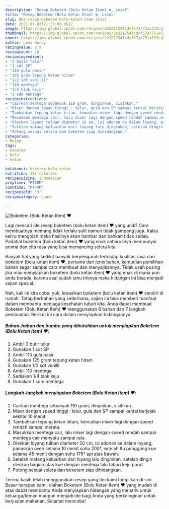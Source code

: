 ```yaml
---
description: "Resep Boketem (Bolu Ketan Item) ❤️, Lezat"
title: "Resep Boketem (Bolu Ketan Item) ❤️, Lezat"
slug: 802-resep-boketem-bolu-ketan-item-lezat
date: 2021-01-03T21:53:08.961Z
image: https://img-global.cpcdn.com/recipes/2e2217541cdcf57a/751x532cq70/boketem-bolu-ketan-item-❤️-foto-resep-utama.jpg
thumbnail: https://img-global.cpcdn.com/recipes/2e2217541cdcf57a/751x532cq70/boketem-bolu-ketan-item-❤️-foto-resep-utama.jpg
cover: https://img-global.cpcdn.com/recipes/2e2217541cdcf57a/751x532cq70/boketem-bolu-ketan-item-❤️-foto-resep-utama.jpg
author: Lena Hardy
ratingvalue: 3.9
reviewcount: 10
recipeingredient:
- "3 butir telur"
- "1 sdt SP"
- "110 gula pasir"
- "125 gram tepung ketan hitam"
- "1/2 sdt vanilli"
- "110 mentega"
- "1/4 blok keju"
- "1 sdm mentega"
recipeinstructions:
- "Cairkan mentega sebanyak 110 gram, dinginkan, sisihkan."
- "Mixer dengan speed tinggi : telur, gula dan SP sampai kental berjejak sekitar 10 menit."
- "Tambahkan tepung ketan hitam, kemudian mixer lagi dengan speed rendah sampai merata."
- "Masukkan mentega cair, lalu mixer lagi dengan speed rendah sampai mentega cair menyatu sampai rata."
- "Oleskan loyang tulban diameter 20 cm, isi adonan ke dalam loyang, panaskan oven selama 10 menit suhu 200°, setelah Itu panggang kue selama 45 menit dengan suhu 175° api atas bawah."
- "Setelah matang keluarkan dari loyang lalu dinginkan, setelah dingin oleskan bagian atas kue dengan mentega lalu taburi keju parut."
- "Potong sesuai selera dan boketem siap dihidangkan."
categories:
- Resep
tags:
- boketem
- bolu
- ketan

katakunci: boketem bolu ketan 
nutrition: 187 calories
recipecuisine: Indonesian
preptime: "PT18M"
cooktime: "PT44M"
recipeyield: "3"
recipecategory: Lunch

---
```



![Boketem (Bolu Ketan Item) ❤️](https://img-global.cpcdn.com/recipes/2e2217541cdcf57a/751x532cq70/boketem-bolu-ketan-item-❤️-foto-resep-utama.jpg)

Lagi mencari ide resep boketem (bolu ketan item) ❤️ yang unik? Cara membuatnya memang tidak terlalu sulit namun tidak gampang juga. Kalau keliru mengolah maka hasilnya akan hambar dan bahkan tidak sedap. Padahal boketem (bolu ketan item) ❤️ yang enak seharusnya mempunyai aroma dan cita rasa yang bisa memancing selera kita.



Banyak hal yang sedikit banyak berpengaruh terhadap kualitas rasa dari boketem (bolu ketan item) ❤️, pertama dari jenis bahan, kemudian pemilihan bahan segar sampai cara membuat dan menyajikannya. Tidak usah pusing jika mau menyiapkan boketem (bolu ketan item) ❤️ yang enak di mana pun anda berada, karena asal sudah tahu triknya maka hidangan ini bisa menjadi sajian spesial.


Nah, kali ini kita coba, yuk, kreasikan boketem (bolu ketan item) ❤️ sendiri di rumah. Tetap berbahan yang sederhana, sajian ini bisa memberi manfaat dalam membantu menjaga kesehatan tubuh kita. Anda dapat membuat Boketem (Bolu Ketan Item) ❤️ menggunakan 8 bahan dan 7 langkah pembuatan. Berikut ini cara dalam menyiapkan hidangannya.

<!--inarticleads1-->

##### Bahan-bahan dan bumbu yang dibutuhkan untuk menyiapkan Boketem (Bolu Ketan Item) ❤️:

1. Ambil 3 butir telur
1. Gunakan 1 sdt SP
1. Ambil 110 gula pasir
1. Gunakan 125 gram tepung ketan hitam
1. Gunakan 1/2 sdt vanilli
1. Ambil 110 mentega
1. Sediakan 1/4 blok keju
1. Gunakan 1 sdm mentega




<!--inarticleads2-->

##### Langkah-langkah menyiapkan Boketem (Bolu Ketan Item) ❤️:

1. Cairkan mentega sebanyak 110 gram, dinginkan, sisihkan.
1. Mixer dengan speed tinggi : telur, gula dan SP sampai kental berjejak sekitar 10 menit.
1. Tambahkan tepung ketan hitam, kemudian mixer lagi dengan speed rendah sampai merata.
1. Masukkan mentega cair, lalu mixer lagi dengan speed rendah sampai mentega cair menyatu sampai rata.
1. Oleskan loyang tulban diameter 20 cm, isi adonan ke dalam loyang, panaskan oven selama 10 menit suhu 200°, setelah Itu panggang kue selama 45 menit dengan suhu 175° api atas bawah.
1. Setelah matang keluarkan dari loyang lalu dinginkan, setelah dingin oleskan bagian atas kue dengan mentega lalu taburi keju parut.
1. Potong sesuai selera dan boketem siap dihidangkan.




Terima kasih telah menggunakan resep yang tim kami tampilkan di sini. Besar harapan kami, olahan Boketem (Bolu Ketan Item) ❤️ yang mudah di atas dapat membantu Anda menyiapkan hidangan yang menarik untuk keluarga/teman maupun menjadi ide bagi Anda yang berkeinginan untuk berjualan makanan. Selamat mencoba!

